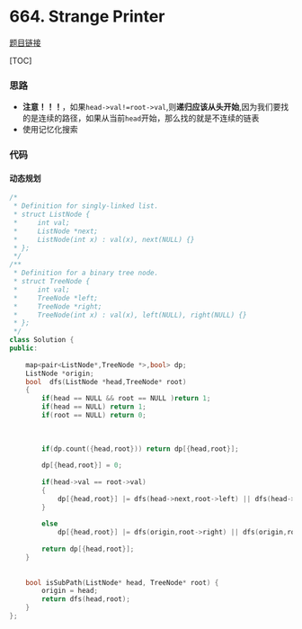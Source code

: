 # 664. Strange Printer

[题目链接](https://leetcode.com/problems/linked-list-in-binary-tree/)

[TOC]

### 思路
* **注意！！！**，如果`head->val!=root->val`,则**递归应该从头开始**,因为我们要找的是连续的路径，如果从当前`head`开始，那么找的就是不连续的链表
* 使用记忆化搜索


### 代码

#### 动态规划

```cpp
/*
 * Definition for singly-linked list.
 * struct ListNode {
 *     int val;
 *     ListNode *next;
 *     ListNode(int x) : val(x), next(NULL) {}
 * };
 */
/**
 * Definition for a binary tree node.
 * struct TreeNode {
 *     int val;
 *     TreeNode *left;
 *     TreeNode *right;
 *     TreeNode(int x) : val(x), left(NULL), right(NULL) {}
 * };
 */
class Solution {
public:
    
    map<pair<ListNode*,TreeNode *>,bool> dp;
    ListNode *origin;
    bool  dfs(ListNode *head,TreeNode* root)
    {
        if(head == NULL && root == NULL )return 1;
        if(head == NULL) return 1;
        if(root == NULL) return 0;
        
        
        
        if(dp.count({head,root})) return dp[{head,root}];
        
        dp[{head,root}] = 0;        
        
        if(head->val == root->val) 
        {
            dp[{head,root}] |= dfs(head->next,root->left) || dfs(head->next,root->right) || dfs(origin,root->right) || dfs(origin,root->left);
        }
        
        else 
            dp[{head,root}] |= dfs(origin,root->right) || dfs(origin,root->left);
        
        return dp[{head,root}];
    }
    
    
    bool isSubPath(ListNode* head, TreeNode* root) {
        origin = head;
        return dfs(head,root);
    }
};
```

